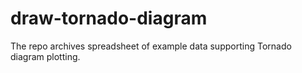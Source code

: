 # draw-tornado-diagram
The repo archives spreadsheet of example data supporting Tornado diagram plotting.
